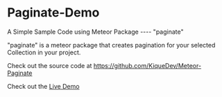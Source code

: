 Paginate-Demo
=============
A Simple Sample Code using Meteor Package ---- "paginate"  

"paginate" is a meteor package that creates pagination for your selected Collection   in your project.   

Check out the source code at https://github.com/KiqueDev/Meteor-Paginate


Check out the <a href="https://paginate.meteor.com/pages/1">Live Demo</a>
